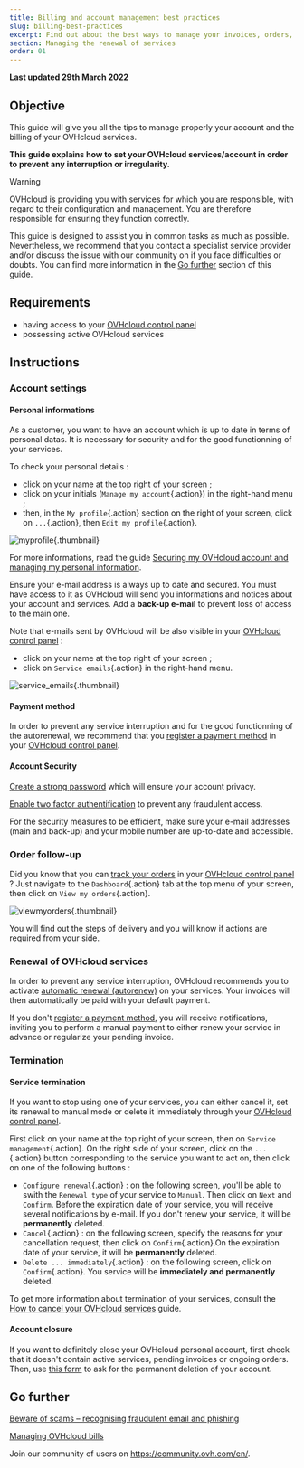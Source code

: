```yaml
---
title: Billing and account management best practices
slug: billing-best-practices
excerpt: Find out about the best ways to manage your invoices, orders, payment methods and account
section: Managing the renewal of services
order: 01
---
```


**Last updated 29th March 2022**

## Objective

This guide will give you all the tips to manage properly your account and the billing of your OVHcloud services.

**This guide explains how to set your OVHcloud services/account in order to prevent any interruption or irregularity.**

> [!warning]
> OVHcloud is providing you with services for which you are responsible, with regard to their configuration and management. You are therefore responsible for ensuring they function correctly.
>
> This guide is designed to assist you in common tasks as much as possible. Nevertheless, we recommend that you contact a specialist service provider and/or discuss the issue with our community on if you face difficulties or doubts. You can find more information in the [Go further](#gofurther) section of this guide.
>

## Requirements

- having access to your [OVHcloud control panel](https://www.ovh.com/auth/?action=gotomanager&from=https://www.ovh.co.uk/&ovhSubsidiary=GB)
- possessing active OVHcloud services

## Instructions

### Account settings

#### Personal informations

As a customer, you want to have an account which is up to date in terms of personal datas. It is necessary for security and for the good functionning of your services.

To check your personal details :

* click on your name at the top right of your screen ;
* click on your initials (`Manage my account`{.action}) in the right-hand menu ;
* then, in the `My profile`{.action} section on the right of your screen, click on `...`{.action}, then `Edit my profile`{.action}.

![myprofile](images/myprofile.png){.thumbnail}

For more informations, read the guide [Securing my OVHcloud account and managing my personal information](https://docs.ovh.com/gb/en/customer/all-about-your-username/#how-to-manage-your-personal-details_1).

Ensure your e-mail address is always up to date and secured. You must have access to it as OVHcloud will send you informations and notices about your account and services. Add a **back-up e-mail** to prevent loss of access to the main one.

Note that e-mails sent by OVHcloud will be also visible in your [OVHcloud control panel](https://www.ovh.com/auth/?action=gotomanager&from=https://www.ovh.co.uk/&ovhSubsidiary=GB) :

* click on your name at the top right of your screen ;
* click on `Service emails`{.action} in the right-hand menu.

![service_emails](images/service_emails.png){.thumbnail}

#### Payment method

In order to prevent any service interruption and for the good functionning of the autorenewal, we recommend that you [register a payment method](https://docs.ovh.com/gb/en/billing/manage-payment-methods/) in your [OVHcloud control panel](https://www.ovh.com/auth/?action=gotomanager&from=https://www.ovh.co.uk/&ovhSubsidiary=GB).

#### Account Security

[Create a strong password](https://docs.ovh.com/gb/en/customer/manage-password/#generate-a-strong-password) which will ensure your account privacy.

[Enable two factor authentification](https://docs.ovh.com/gb/en/customer/secure-account-with-2FA/) to prevent any fraudulent access.

For the security measures to be efficient, make sure your e-mail addresses (main and back-up) and your mobile number are up-to-date and accessible.

### Order follow-up

Did you know that you can [track your orders](https://docs.ovh.com/gb/en/billing/managing-ovh-orders/) in your [OVHcloud control panel](https://www.ovh.com/auth/?action=gotomanager&from=https://www.ovh.co.uk/&ovhSubsidiary=GB) ? Just navigate to the `Dashboard`{.action} tab at the top menu of your screen, then click on `View my orders`{.action}.

![viewmyorders](images/viewmyorders.png){.thumbnail}

You will find out the steps of delivery and you will know if actions are required from your side.

### Renewal of OVHcloud services

In order to prevent any service interruption, OVHcloud recommends you to activate [automatic renewal (autorenew)](https://docs.ovh.com/gb/en/billing/how-to-use-automatic-renewal-at-ovh/) on your services. Your invoices will then automatically be paid with your default payment.

If you don't [register a payment method](https://docs.ovh.com/gb/en/billing/managing-ovh-orders/), you will receive notifications, inviting you to perform a manual payment to either renew your service in advance or regularize your pending invoice.

### Termination

#### Service termination

If you want to stop using one of your services, you can either cancel it, set its renewal to manual mode or delete it immediately through your [OVHcloud control panel](https://www.ovh.com/auth/?action=gotomanager&from=https://www.ovh.co.uk/&ovhSubsidiary=GB).

First click on your name at the top right of your screen, then on `Service management`{.action}. On the right side of your screen, click on the `...`{.action} button corresponding to the service you want to act on, then click on one of the following buttons :

* `Configure renewal`{.action} : on the following screen, you'll be able to swith the `Renewal type` of your service to `Manual`. Then click on `Next` and `Confirm`. Before the expiration date of your service, you will receive several notifications by e-mail. If you don't renew your service, it will be **permanently** deleted.
* `Cancel`{.action} : on the following screen, specify the reasons for your cancellation request, then click on `Confirm`{.action}.On the expiration date of your service, it will be **permanently** deleted.
* `Delete ... immediately`{.action} : on the following screen, click on `Confirm`{.action}. You service will be **immediately and permanently** deleted.

To get more information about termination of your services, consult the [How to cancel your OVHcloud services](https://docs.ovh.com/gb/en/billing/how-to-cancel-your-services/) guide.

#### Account closure

If you want to definitely close your OVHcloud personal account, first check that it doesn't contain active services, pending invoices or ongoing orders. Then, use [this form](https://www.ovh.co.uk/personal-data-protection/exercise-your-rights?lsdDoc=exercising-your-rights) to ask for the permanent deletion of your account.

## Go further <a name="gofurther"></a>

[Beware of scams – recognising fraudulent email and phishing](https://docs.ovh.com/gb/en/customer/scams-fraud-phishing/)

[Managing OVHcloud bills](https://docs.ovh.com/gb/en/billing/manage-ovh-bills/)

Join our community of users on <https://community.ovh.com/en/>.

